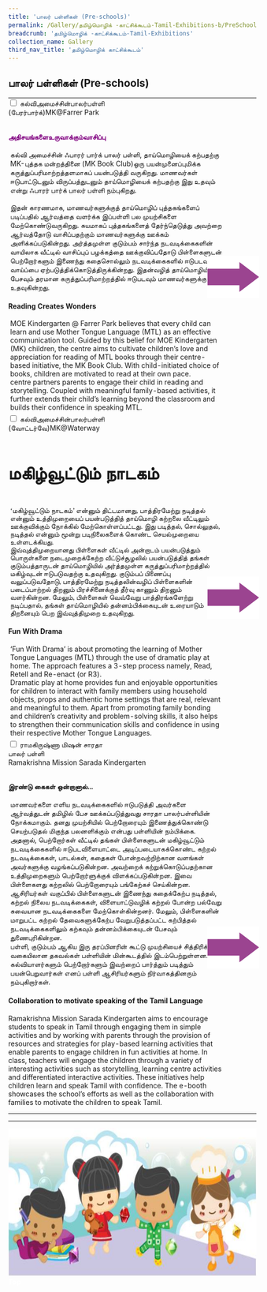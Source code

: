 ```yaml
---
title: 'பாலர் பள்ளிகள் (Pre-schools)'
permalink: /Gallery/தமிழ்மொழிக் -காட்சிக்கூடம்-Tamil-Exhibitions-b/PreSchool/
breadcrumb: 'தமிழ்மொழிக் -காட்சிக்கூடம்-Tamil-Exhibitions'
collection_name: Gallery
third_nav_title: 'தமிழ்மொழிக் காட்சிக்கூடம்'
---
```


## 	பாலர் பள்ளிகள் (Pre-schools)
<html>
<head>
<style>

.hl{
    display: inline-block;
    padding: 12px 20px;
    text-align: center;
    text-decoration: none;
    color: #fff;
    background-color: #4372d6;
    border-radius: 6px;
    outline: 0;
    cursor: pointer;
    margin-right: 10px;
    margin-bottom: 7px;
    width: 120px;
}
.tbl{
    border:0 none;
    padding:0; 
    margin:0;
    border-collapse: collapse;
}
.tbl a {
    position:absolute;
    margin-left: -100px;
}
.atab {
    margin-bottom: 5px;
    width: 87%;
    neight:auto;
 }
</style>
</head>
<body>
  <table class="tbl">
<tr>
<td style="border:0 none;padding: 0; margin:0;">
<div class="atab">
      <input id="tab-1" type="checkbox" name="tab">
      <label for="tab-1"  class="lbTM">கல்விஅமைச்சின்பாலர்பள்ளி <br/>(பேரர்பார்க்)MK@Farrer Park</label>
      <div class="tab-content">
          <h4 style="padding-top:12px;color:purple"><strong>அதிசயங்களைஉருவாக்கும்வாசிப்பு </strong></h4>
          <p style="margin:4px;">கல்வி அமைச்சின் ஃபாரர் பார்க் பாலர் பள்ளி, தாய்மொழியைக் கற்பதற்கு MK-புத்தக மன்றத்தினை (MK Book Club)ஒரு பயன்முனைப்புமிக்க கருத்துப்பரிமாற்றத்தளமாகப் பயன்படுத்தி வருகிறது. மாணவர்கள்  ஈடுபாட்டுடனும்  விருப்பத்துடனும் தாய்மொழியைக் கற்பதற்கு இது உதவும் என்று ஃபாரர் பார்க் பாலர் பள்ளி நம்புகிறது.<br/><br/>
இதன் காரணமாக, மாணவர்களுக்குத்   தாய்மொழிப் புத்தகங்களைப் படிப்பதில் ஆர்வத்தை  வளர்க்க இப்பள்ளி பல முயற்சிகளை மேற்கொண்டுவருகிறது.  சுயமாகப் புத்தகங்களைத் தேர்ந்தெடுத்து அவற்றை ஆர்வத்தோடு வாசிப்பதற்கும் மாணவர்களுக்கு ஊக்கம் அளிக்கப்படுகின்றது.
அர்த்தமுள்ள குடும்பம் சார்ந்த நடவடிக்கைகளின் வாயிலாக வீட்டில் வாசிப்புப் பழக்கத்தை ஊக்குவிப்பதோடு பிள்ளைகளுடன் பெற்றோர்களும் இணைந்து கதைசொல்லும் நடவடிக்கைகளில் ஈடுபடவும் வாய்ப்பை ஏற்படுத்திக்கொடுத்திருக்கின்றது. இதன்வழித் தாய்மொழியில் பேசவும் தரமான கருத்துப்பரிமாற்றத்தில் ஈடுபடவும் மாணவர்களுக்கு உதவுகின்றது.
</p>
          <h4>Reading Creates Wonders</h4>
          <p style="margin:4px;">MOE Kindergarten @ Farrer Park believes that every child can learn and use Mother Tongue Language (MTL) as an effective communication tool. Guided by this belief for MOE Kindergarten (MK) children, the centre aims to cultivate children’s love and appreciation for reading of MTL books through their centre-based initiative, the MK Book Club. With child-initiated choice of books, children are motivated to read at their own pace. <br/>
          centre partners parents to engage their child in reading and storytelling. Coupled with meaningful family-based activities, it further extends their child’s learning beyond the classroom and builds their confidence in speaking MTL.  </p>
          </div>
</div>
</td>
<td style="border:0 none;padding: 0; margin:0;" class="btnImg">
 <a href="/test/Chinese-poster/"><img alt="Click here" src="/images/arrowTamil.png"></a>
</td>
</tr>
<tr>
<td style="border:0 none;padding: 0; margin:0;">
<div class="atab">
      <input id="tab-2" type="checkbox" name="tab">
      <label for="tab-2"  class="lbTM">கல்விஅமைச்சின்பாலர்பள்ளி <br/>(வோட்டர்வே)MK@Waterway</label>
      <div class="tab-content">
          <h4 style="font-size:35px;padding-top:12px;"><strong>மகிழ்வூட்டும் நாடகம்</strong></h4>
           <p style="font-family:KaiTi;margin:4px;">‘மகிழ்வூட்டும் நாடகம்’ என்னும் திட்டமானது, பாத்திரமேற்று நடித்தல் என்னும் உத்திமுறையைப் பயன்படுத்தித் தாய்மொழி கற்றலை வீட்டிலும் ஊக்குவிக்கும் நோக்கில் மேற்கொள்ளப்பட்டது. இது படித்தல், சொல்லுதல், நடித்தல் என்னும் மூன்று படிநிலைகளைக் கொண்ட செயல்முறையை உள்ளடக்கியது. <br/>
          இவ்வுத்திமுறையானது பிள்ளைகள் வீட்டில் அன்றாடம் பயன்படுத்தும் பொருள்களை நடைமுறைக்கேற்ற வீட்டுச்சூழலில் பயன்படுத்தித் தங்கள் குடும்பத்தாருடன் தாய்மொழியில் அர்த்தமுள்ள கருத்துப்பரிமாற்றத்தில் மகிழ்வுடன் ஈடுபடுவதற்கு உதவுகிறது. குடும்பப் பிணைப்பு வலுப்படுவதோடு, பாத்திரமேற்று நடித்தலின்வழிப் பிள்ளைகளின் படைப்பாற்றல் திறனும் பிரச்சினைக்குத் தீர்வு காணும் திறனும் வளர்கின்றன. மேலும், பிள்ளைகள் வெவ்வேறு பாத்திரங்களேற்று நடிப்பதால்,  தங்கள் தாய்மொழியில் தன்னம்பிக்கையுடன் உரையாடும் திறனையும் பெற இவ்வுத்திமுறை உதவுகிறது. </p>
          <h4><strong>Fun With Drama</strong></h4>
         <p style="margin:4px;">
         ‘Fun With Drama’ is about promoting the learning of Mother Tongue Languages (MTL) through the use of dramatic play at home. The approach features a 3-step process namely, Read, Retell and Re-enact (or R3). <br/>
            Dramatic play at home provides fun and enjoyable opportunities for children to interact with family members using household objects, props and authentic home settings that are real, relevant and meaningful to them.  Apart from promoting family bonding and children’s creativity and problem-solving skills, it also helps to strengthen their communication skills and confidence in using their respective Mother Tongue Languages.
        </p>
      </div>
</div>
</td>
<td style="border:0 none;padding: 0; margin:0;" class="btnImg">
 <a href="/test/Chinese-poster/"><img alt="Click here" src="/images/arrowTamil.png"></a>
</td>
</tr>
<tr>
<td style="border:0 none;padding: 0; margin:0;">
<div class="atab">
      <input id="tab-3" type="checkbox" name="tab">
      <label for="tab-3"  class="lbTM">	ராமகிருஷ்ணா மிஷன் சாரதா <br/>பாலர் பள்ளி<br/>Ramakrishna Mission Sarada Kindergarten</label>
      <div class="tab-content">
          <h4 style="padding-top:12px;"><strong>இரண்டு கைகள் ஒன்றானால்...</strong></h4>
           <p style="margin:4px;">மாணவர்களை எளிய நடவடிக்கைகளில் ஈடுபடுத்தி அவர்களை ஆர்வத்துடன் தமிழில் பேச ஊக்கப்படுத்துவது சாரதா பாலர்பள்ளியின் நோக்கமாகும்.  தனது முயற்சியில் பெற்றோரையும் இணைத்துக்கொண்டு செயற்படுதல் மிகுந்த பலனளிக்கும் என்பது பள்ளியின் நம்பிக்கை. 
அதனால், பெற்றோர்கள் வீட்டில் தங்கள் பிள்ளைகளுடன் மகிழ்வூட்டும் நடவடிக்கைகளில் ஈடுபடவிளையாட்டை அடிப்படையாகக்கொண்ட கற்றல் நடவடிக்கைகள், பாடல்கள், கதைகள் போன்றவற்றிற்கான வளங்கள் அவர்களுக்கு வழங்கப்படுகின்றன. அவற்றைக் கற்றுக்கொடுப்பதற்கான உத்திமுறைகளும் பெற்றோர்ளுக்குக் விளக்கப்படுகின்றன. இவை பிள்ளைகளது கற்றலில் பெற்றோரையும் பங்கேற்கச் செய்கின்றன.
ஆசிரியர்கள் வகுப்பில்  பிள்ளைகளுடன் இணைந்து கதைக்கேற்ப நடித்தல், கற்றல் நிலைய நடவடிக்கைகள், விளையாட்டுவழிக் கற்றல் போன்ற பல்வேறு சுவையான நடவடிக்கைகளை மேற்கொள்கின்றனர். மேலும், பிள்ளைகளின் மாறுபட்ட கற்றல் தேவைகளுக்கேற்ப வேறுபடுத்தப்பட்ட கற்பித்தல் நடவடிக்கைகளிலும் கற்கவும் தன்னம்பிக்கையுடன் பேசவும் துணைபுரிகின்றன.<br/>
          பள்ளி, குடும்பம் ஆகிய இரு தரப்பினரின் கூட்டு முயற்சியைச் சித்திரிக்கும் வகையிலான தகவல்கள் பள்ளியின்  மின்கூடத்தில் இடம்பெற்றுள்ளன. கல்வியாளர்களும் பெற்றோர்களும் இவற்றைப் பார்த்தும் படித்தும் பயன்பெறுவார்கள் எனப் பள்ளி ஆசிரியர்களும் நிர்வாகத்தினரும் நம்புகிறார்கள்.</p>
           <h4><strong>Collaboration to motivate speaking of the Tamil Language</strong></h4>
         <p>
          Ramakrishna Mission Sarada Kindergarten aims to encourage students to speak in Tamil through engaging them in simple activities and by working with parents through the provision of resources and strategies for play-based learning activities that enable parents to engage children in fun activities at home. In class, teachers will engage the children through a variety of interesting activities such as storytelling, learning centre activities and differentiated interactive activities. These initiatives help children learn and speak Tamil with confidence. The e-booth showcases the school’s efforts as well as the collaboration with families to motivate the children to speak Tamil.
        </p>
      </div>
</div>
</td>
<td style="border:0 none;padding: 0; margin:0;" class="btnImg">
 <a href="/test/Chinese-poster/"><img alt="Click here" src="/images/arrowTamil.png"></a>
</td>
</tr>
</table>

<hr>
<div class="image">
  <img src="images/New_footer.jpg" class="Image" width="1000" height="300"></div>
<div class="btntop"><a href="#top" style="text-decoration:none;"><span style="color:white"><b>Top</b></span></a></div>
